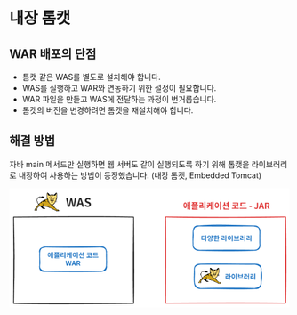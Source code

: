 # 내장 톰캣

## WAR 배포의 단점

- 톰캣 같은 WAS를 별도로 설치해야 합니다.
- WAS를 실행하고 WAR와 연동하기 위한 설정이 필요합니다.
- WAR 파일을 만들고 WAS에 전달하는 과정이 번거롭습니다.
- 톰캣의 버전을 변경하려면 톰캣을 재설치해야 합니다.

## 해결 방법

자바 main 메서드만 실행하면 웹 서버도 같이 실행되도록 하기 위해 톰캣을 라이브러리로 내장하여 사용하는 방법이 등장했습니다. (내장 톰캣, Embedded Tomcat)

![embeded tomact 구조](image/embeded_tomact_basic.png)

## 